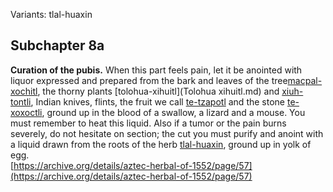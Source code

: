 Variants: tlal-huaxin  

## Subchapter 8a  
**Curation of the pubis.** When this part feels pain, let it be anointed with liquor expressed and prepared from the bark and leaves of the tree[macpal-xochitl](Macpal-xochitl.md), the thorny plants [tolohua-xihuitl](Tolohua xihuitl.md) and [xiuh-tontli](Xiuhtontli.md), Indian knives, flints, the fruit we call [te-tzapotl](Te-tzapotl.md) and the stone [te-xoxoctli](te-xoxoctli.md), ground up in the blood of a swallow, a lizard and a mouse. You must remember to heat this liquid. Also if a tumor or the pain burns severely, do not hesitate on section; the cut you must purify and anoint with a liquid drawn from the roots of the herb [tlal-huaxin](Tlal-huaxin.md), ground up in yolk of egg.  
[https://archive.org/details/aztec-herbal-of-1552/page/57](https://archive.org/details/aztec-herbal-of-1552/page/57)  

